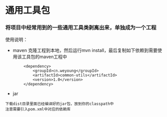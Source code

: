 # 通用工具包
### 将项目中经常用到的一些通用工具类剥离出来，单独成为一个工程
使用说明：
- maven
克隆工程到本地，然后运行mvn install，最后复制如下依赖到需要使用该工具包的maven工程中
```
        <dependency>
            <groupId>cn.weyoung</groupId>
            <artifactId>common-utils</artifactId>
            <version>1.0</version>
        </dependency>
```

- jar
```
下载dist目录里面已经编译好的jar包，放到你的classpath中
注意需要引入pom.xml中对应的依赖库
```
